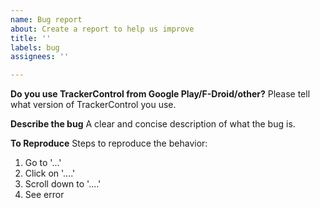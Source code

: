 ```yaml
---
name: Bug report
about: Create a report to help us improve
title: ''
labels: bug
assignees: ''

---
```


**Do you use TrackerControl from Google Play/F-Droid/other?**
Please tell what version of TrackerControl you use.

**Describe the bug**
A clear and concise description of what the bug is.

**To Reproduce**
Steps to reproduce the behavior:
1. Go to '...'
2. Click on '....'
3. Scroll down to '....'
4. See error
